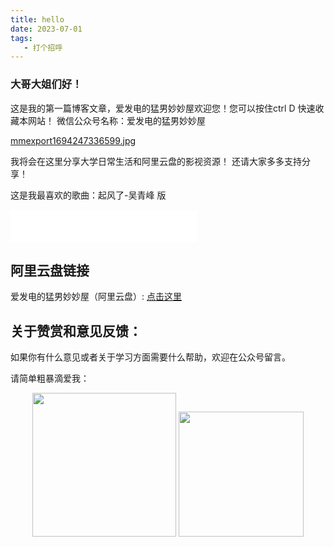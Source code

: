 ```yaml
---
title: hello
date: 2023-07-01
tags:
   - 打个招呼
---
```


### 大哥大姐们好！

这是我的第一篇博客文章，爱发电的猛男妙妙屋欢迎您！您可以按住ctrl D 快速收藏本网站！
微信公众号名称：爱发电的猛男妙妙屋

[mmexport1694247336599.jpg](https://postimg.cc/sB2jF8c9)

我将会在这里分享大学日常生活和阿里云盘的影视资源！
还请大家多多支持分享！

这是我最喜欢的歌曲：起风了-吴青峰 版 

<iframe frameborder="no" border="0" marginwidth="0" marginheight="0" width=298 height=52 src="//music.163.com/outchain/player?type=2&id=1338695683&auto=0&height=32"></iframe>


## 阿里云盘链接

爱发电的猛男妙妙屋（阿里云盘）: [点击这里](https://www.aliyundrive.com/s/xGDhq6G4F76)



## 关于赞赏和意见反馈：

如果你有什么意见或者关于学习方面需要什么帮助，欢迎在公众号留言。

请简单粗暴滴爱我：

<center class="half">
<img src="https://ali.xmssdn.micloud.mi.com/2/1566455553514/get_thumbnail?sig=uU-QWOgJlHayn3U1UW8G5hdCRVo&data=Rz0-pbAuGAO2Zt-G_MJUpke-E3L4czUyON3b43F3b4V8P9ApttDH_Lk0IRA9U59q3qb69UtC6syuKrWo6_MjND07jNVOjrSJh4cTkGQVzNvY7GBdi8MxnsYz7m8ky-vsuYKh-RAgRMrBB3VntRFr0Q1-p-ewFRNnb3SZ-GXxfWn-nx2MGQwNydlD2NvKelVukYwzlc1AEbLMnKXzH9c7D0iWhBrL3F81VJFK9y_eY0wpX5P06VFoaYcnZZ--TBCHa0DdCOdM40Ye_Ny9Sscyq5jUmimvg8RPDXmbkxHnKh3tAIFYrcFrykxIMlDxk2yCoWG7sfpCFw&ts=1694333814046&w=1080&h=1080&r=0&_cachekey=43dfc2f110f85e3d082ebc6bd3e0e0d6" width=230/>
<img src="https://ali.xmssdn.micloud.mi.com/2/1566455553514/get_thumbnail?sig=g8AhcQTPCrYTFsoiVvUGKzw4HF4&data=Rz0--xHQcUynlfF_P4bwOCmVFNRB5nSgjw7HnhjMIm2DSowptm1MGS_Bl3TK8_Dvt2WOvlBC6syuKrWo_3_xFiI2LjiJ_IveABS0404fj7rY7PYJhvspg4jcVsWpx19ccoyhnwcRRMqeB217pHkB1EFe1uewFU3GkR3W6ZbfhKq6O4PiMgurcEwCSmwZZigHKsHbargcEbJxF0Bl6mFf-Oj5AXMIqBQuVJFK9y9Bnqyuxn4TlRN7etjDWL2zTBCHB1TdZPNM40YemsuMSscmJ0r2hSQNbgM9Mi4cALaUABeuYYFeiDJrykxLMlDxk2yCu3-5wkzmEcY&ts=1694333981115&w=270&h=270&r=0&_cachekey=4777e19205bf93e22d79ac0dc4476530" width=200/>
</center>
